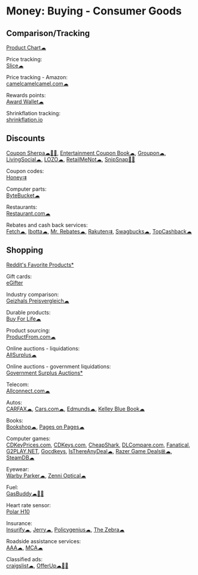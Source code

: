 # Money: Buying - Consumer Goods

## Comparison/Tracking

[Product Chart☁](https://www.productchart.com/)

Price tracking:  
[Slice☁](https://www.slice.com/)

Price tracking - Amazon:  
[camelcamelcamel.com☁](https://camelcamelcamel.com/)

Rewards points:  
[Award Wallet☁](https://awardwallet.com/)

Shrinkflation tracking:  
[shrinkflation.io](https://www.shrinkflation.io/products)

## Discounts

[Coupon Sherpa☁🍎🤖](https://www.couponsherpa.com/),
[Entertainment Coupon Book☁](https://www.entertainment.com/),
[Groupon☁](https://www.groupon.com/),
[LivingSocial☁](https://www.livingsocial.com/),
[LOZO☁](https://lozo.com/),
[RetailMeNot☁](https://www.retailmenot.com/),
[SnipSnap🍎🤖](https://www.snipsnap.it/)

Coupon codes:  
[Honey⇉](https://www.joinhoney.com/)

Computer parts:  
[ByteBucket☁](https://www.bytebucket.co/?)

Restaurants:  
[Restaurant.com☁](https://www.restaurant.com/)

Rebates and cash back services:  
[Fetch☁](https://fetch.com/),
[Ibotta☁](https://home.ibotta.com/),
[Mr. Rebates☁](https://mrrebates.com/),
[Rakuten⇉](https://www.rakuten.com/),
[Swagbucks☁](https://www.swagbucks.com/),
[TopCashback☁](https://www.topcashback.com/)

## Shopping

[Reddit's Favorite Products*](https://www.looria.com/reddit)

Gift cards:  
[eGifter](https://www.egifter.com/)

Industry comparison:  
[Geizhals Preisvergleich☁](https://geizhals.eu/)

Durable products:  
[Buy For Life☁](https://www.buyforlife.com/)

Product sourcing:  
[ProductFrom.com☁](https://www.productfrom.com/)

Online auctions - liquidations:  
[AllSurplus☁](https://www.allsurplus.com/)

Online auctions - government liquidations:  
[Government Surplus Auctions*](https://www.govdeals.com/)

Telecom:  
[Allconnect.com☁](https://www.allconnect.com/)

Autos:  
[CARFAX☁](https://www.carfax.com/),
[Cars.com☁](https://www.cars.com/),
[Edmunds☁](https://www.edmunds.com/),
[Kelley Blue Book☁](https://www.kbb.com/)

Books:  
[Bookshop☁](https://bookshop.org/),
[Pages on Pages☁](https://www.pagesonpages.com/)

Computer games:  
[CDKeyPrices.com](https://cdkeyprices.com/),
[CDKeys.com](https://www.cdkeys.com/),
[CheapShark](https://www.cheapshark.com/),
[DLCompare.com](https://www.dlcompare.com/),
[Fanatical](https://www.fanatical.com/),
[G2PLAY.NET](https://www.g2play.net/),
[Gocdkeys](https://gocdkeys.com/),
[IsThereAnyDeal☁](https://isthereanydeal.com/),
[Razer Game Deals⊞☁](https://deals.razer.com/),
[SteamDB☁](https://steamdb.info/)

Eyewear:  
[Warby Parker☁](https://www.warbyparker.com/),
[Zenni Optical☁](https://www.zennioptical.com/)

Fuel:  
[GasBuddy☁🍎🤖](https://www.gasbuddy.com/)

Heart rate sensor:  
[Polar H10](https://www.polar.com/us-en/sensors/h10-heart-rate-sensor/)

Insurance:  
[Insurify☁](https://insurify.com/),
[Jerry☁](https://getjerry.com/),
[Policygenius☁](https://www.policygenius.com/),
[The Zebra☁](https://www.thezebra.com/)

Roadside assistance services:  
[AAA☁](https://www.aaa.com/),
[MCA☁](https://motorclubofamerica.com/)

Classified ads:  
[craigslist☁](https://craigslist.org/),
[OfferUp☁🍎🤖](https://offerup.com/)
